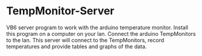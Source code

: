 # TempMonitor-Server
VB6 server program to work with the arduino temperature monitor.
Install this program on a computer on your lan. Connect the arduino TempMonitors to the lan. This server will connect to
the TempMonitors, record temperatures and provide tables and graphs of the data.

